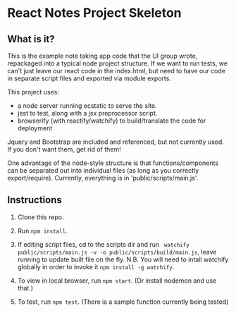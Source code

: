 # React Notes Project Skeleton

## What is it?

This is the example note taking app code that the UI group wrote, repackaged into a typical node project structure. If we want to run tests, we can't just leave our react code in the index.html, but need to have our code in separate script files and exported via module exports.  


This project uses:

* a node server running ecstatic to serve the site.
* jest to test, along with a jsx preprocessor script.
* browserify (with reactify/watchify) to build/translate the code for deployment

Jquery and Bootstrap are included and referenced, but not currently used. If you don't want them, get rid of them!  

One advantage of the node-style structure is that functions/components can be separated out into individual files (as long as you correctly export/require). Currently, everything is in 'public/scripts/main.js'. 

## Instructions

1. Clone this repo.

2. Run ```npm install```.

3. If editing script files, cd to the scripts dir and run ``` watchify public/scripts/main.js -v -o public/scripts/build/main.js```, leave running to update built file on the fly. N.B. You will need to intall watchify globally in order to invoke it ```npm install -g watchify```.

4. To view in local browser, run ```npm start```. (Or install nodemon and use that.)

5. To test, run ```npm test```. (There is a sample function currently being tested)